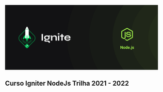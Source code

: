 <img src="./img/cover-node.js.png" alt="Trilha Ignite" margin-top="50px">

## Curso Igniter NodeJs Trilha 2021 - 2022 
